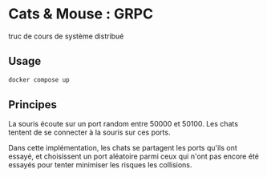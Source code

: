 # Cats & Mouse : GRPC

truc de cours de système distribué

## Usage

```bash
docker compose up
```

## Principes

La souris écoute sur un port random entre 50000 et 50100.
Les chats tentent de se connecter à la souris sur ces ports.

Dans cette implémentation, les chats se partagent les ports qu'ils ont essayé,
et choisissent un port aléatoire parmi ceux qui n'ont pas encore été essayés
pour tenter minimiser les risques les collisions.
